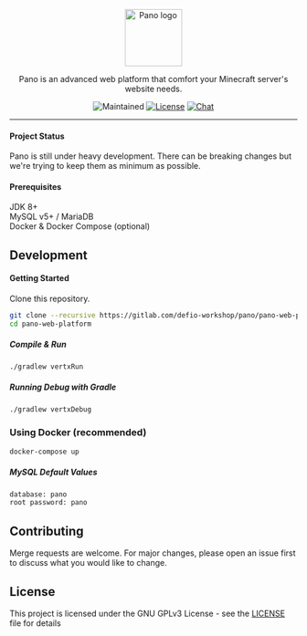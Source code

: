 <p align="center"><img width="100" src="https://i.ibb.co/wy0LVmD/Pano-Icon.png" alt="Pano logo"></p>
<p align="center">
  Pano is an advanced web platform that comfort your Minecraft server's website needs. 
</p>
<p align="center">
  <img src="https://img.shields.io/maintenance/yes/2021?style=for-the-badge" alt="Maintained">
  <a href="https://github.com/panocms/pano/blob/dev/LICENSE"><img src="https://img.shields.io/github/license/panocms/pano?style=for-the-badge" alt="License"></a>
  <a href="https://discord.gg/KPRGPFs"><img src="https://img.shields.io/badge/chat-on%20discord-7289da.svg?style=for-the-badge" alt="Chat"></a>
</p>

---

#### Project Status
Pano is still under heavy development. There can be breaking changes but we're trying to keep them as minimum as possible.

#### Prerequisites
JDK 8+ <br>
MySQL v5+ / MariaDB <br>
Docker & Docker Compose (optional)

## Development
#### Getting Started
Clone this repository.

```bash
git clone --recursive https://gitlab.com/defio-workshop/pano/pano-web-platform.git
cd pano-web-platform
```

##### Compile & Run

```bash
./gradlew vertxRun
```

##### Running Debug with Gradle

```bash
./gradlew vertxDebug
```

### Using Docker (recommended)

```bash
docker-compose up
```

##### MySQL Default Values

```bash
database: pano
root password: pano
```

## Contributing
Merge requests are welcome. For major changes, please open an issue first to discuss what you would like to change.

## License
This project is licensed under the GNU GPLv3 License - see the [LICENSE](LICENSE) file for details
